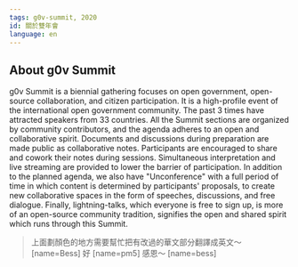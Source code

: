 ```yaml
---
tags: g0v-summit, 2020
id: 關於雙年會
language: en
---
```

## About g0v Summit

g0v Summit is a biennial gathering focuses on open government, open-source collaboration, and citizen participation.  It is a high-profile event of the international open government community. The past 3 times have attracted speakers from 33 countries. All the Summit sections are organized by community contributors, and the agenda adheres to an open and collaborative spirit. Documents and discussions during preparation are made public as collaborative notes. Participants are encouraged to share and cowork their notes during sessions. Simultaneous interpretation and live streaming are provided to lower the barrier of participation. In addition to the planned agenda, we also have "Unconference" with a full period of time in which content is determined by participants' proposals, to create new collaborative spaces in the form of speeches, discussions, and free dialogue. Finally, lightning-talks, which everyone is free to sign up, is more of an open-source community tradition, signifies the open and shared spirit which runs through this Summit.

> 上面劃顏色的地方需要幫忙把有改過的華文部分翻譯成英文～ [name=Bess]
> 好 [name=pm5]
> 感恩～ [name=bess]
